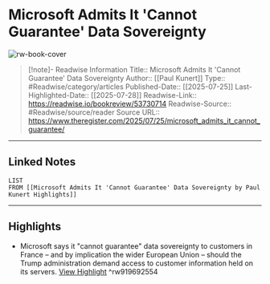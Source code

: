 # Microsoft Admits It 'Cannot Guarantee' Data Sovereignty

![rw-book-cover](https://regmedia.co.uk/2023/07/10/eu_shutterstock.jpg)
<br>
>[!note]- Readwise Information
>Title:: Microsoft Admits It 'Cannot Guarantee' Data Sovereignty
>Author:: [[Paul Kunert]]
>Type:: #Readwise/category/articles
>Published-Date:: [[2025-07-25]]
>Last-Highlighted-Date:: [[2025-07-28]]
>Readwise-Link:: https://readwise.io/bookreview/53730714
>Readwise-Source:: #Readwise/source/reader
>Source URL:: https://www.theregister.com/2025/07/25/microsoft_admits_it_cannot_guarantee/
--- 

## Linked Notes
```dataview
LIST
FROM [[Microsoft Admits It 'Cannot Guarantee' Data Sovereignty by Paul Kunert Highlights]]
```

---

## Highlights
- Microsoft says it "cannot guarantee" data sovereignty to customers in France – and by implication the wider European Union – should the Trump administration demand access to customer information held on its servers. [View Highlight](https://readwise.io/open/919692554) ^rw919692554
